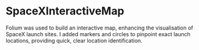 # SpaceXInteractiveMap
 Folium was used to build an interactive map, enhancing the visualisation of SpaceX launch sites. I added markers and circles to pinpoint exact launch locations, providing quick, clear location identification.
